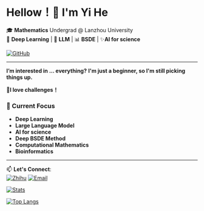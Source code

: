 # Hellow！👋 I'm Yi He

🎓 **Mathematics** Undergrad @ Lanzhou University  
🌱 **Deep Learning** | 🤖 **LLM** | 📊 **BSDE** | ✨**AI for science**

[![GitHub](https://img.shields.io/badge/Follow%20Me-%23181717?style=flat&logo=github)](https://github.com/hy-0003)

---
 **I’m interested in ... everything?** **I'm just a beginner, so I'm still picking things up.**

 **🚀I love challenges！**
### 🔭 Current Focus
- **Deep Learning**
- **Large Language Model**
- **AI for science**
- **Deep BSDE Method**
- **Computational Mathematics**
- **Bioinformatics**


---

📫 **Let's Connect**:  
[![Zhihu](https://img.shields.io/badge/Zhihu-%230066FF?style=flat&logo=zhihu)](https://www.zhihu.com/people/--61-27-45-38)
[![Email](https://img.shields.io/badge/Email-heyi2023@lzu.edu.cn-%23007ec6?style=flat&logo=gmail)](mailto:heyi2023@lzu.edu.cn)


<!---
hy-0003/hy-0003 is a ✨ special ✨ repository because its `README.md` (this file) appears on your GitHub profile.
You can click the Preview link to take a look at your changes.
--->

[![Stats](https://hy-github-readme-stats.vercel.app/api?username=hy-0003&bg_color=DEG,2575fc,29ffc6,f9f586&title_color=fff&text_color=fff&show_icons=true)]()

[![Top Langs](https://hy-github-readme-stats.vercel.app/api/top-langs/?username=hy-0003&bg_color=DEG,1a3a8a,2a5bcc,4d8eff&title_color=fff&text_color=fff&layout=compact&hide_border=true)](https://github.com/anuraghazra/github-readme-stats)
